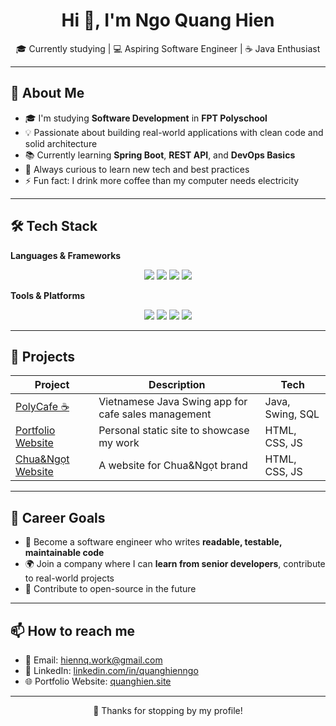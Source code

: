 <h1 align="center">Hi 👋, I'm Ngo Quang Hien</h1>
<p align="center">
  🎓 Currently studying | 💻 Aspiring Software Engineer | ☕ Java Enthusiast
</p>

---

## 📌 About Me

- 🎓 I'm studying **Software Development** in **FPT Polyschool**
- 💡 Passionate about building real-world applications with clean code and solid architecture
- 📚 Currently learning **Spring Boot**, **REST API**, and **DevOps Basics**
- 🌱 Always curious to learn new tech and best practices
- ⚡ Fun fact: I drink more coffee than my computer needs electricity

---

## 🛠️ Tech Stack

**Languages & Frameworks**
<div align="center">
  <img src="https://img.shields.io/badge/Java-ED8B00?style=for-the-badge&logo=java&logoColor=white"/>
  <img src="https://img.shields.io/badge/Spring%20Boot-6DB33F?style=for-the-badge&logo=spring-boot&logoColor=white"/>
  <img src="https://img.shields.io/badge/MySQL-00758F?style=for-the-badge&logo=mysql&logoColor=white"/>
  <img src="https://img.shields.io/badge/JavaFX-2C54C7?style=for-the-badge&logoColor=white"/>
</div>

**Tools & Platforms**
<div align="center">
  <img src="https://img.shields.io/badge/IntelliJ IDEA-000000?style=for-the-badge&logo=intellij-idea&logoColor=white"/>
  <img src="https://img.shields.io/badge/Git-F05032?style=for-the-badge&logo=git&logoColor=white"/>
  <img src="https://img.shields.io/badge/GitHub-181717?style=for-the-badge&logo=github&logoColor=white"/>
  <img src="https://img.shields.io/badge/Maven-C71A36?style=for-the-badge&logo=apachemaven&logoColor=white"/>
</div>

---

## 📂 Projects

| Project | Description | Tech |
|--------|-------------|------|
| [PolyCafe ☕](https://github.com/hiennq1701/PolyCafe) | Vietnamese Java Swing app for cafe sales management | Java, Swing, SQL |
| [Portfolio Website](https://quanghien.site) | Personal static site to showcase my work | HTML, CSS, JS |
| [Chua&Ngọt Website](https://github.com/hiennq1701/chuangot-website) | A website for Chua&Ngọt brand | HTML, CSS, JS |

---

## 🧭 Career Goals

- 🔭 Become a software engineer who writes **readable, testable, maintainable code**
- 🌍 Join a company where I can **learn from senior developers**, contribute to real-world projects
- 🧠 Contribute to open-source in the future

---

## 📫 How to reach me

- 📧 Email: hiennq.work@gmail.com
- 💼 LinkedIn: [linkedin.com/in/quanghienngo](https://linkedin.com/in/quang-hien-ngo-741163369/)
- 🌐 Portfolio Website: [quanghien.site](https://quanghien.site)

---

<p align="center">
  🚀 Thanks for stopping by my profile!
</p>
